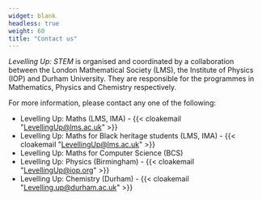 ```yaml
---
widget: blank
headless: true
weight: 60
title: "Contact us"
---
```


_Levelling Up: STEM_ is organised and coordinated by a collaboration between the London Mathematical Society (LMS), the Institute of Physics (IOP) and Durham University. They are responsible for the programmes in Mathematics, Physics and Chemistry respectively.

For more information, please contact any one of the following:

* Levelling Up: Maths (LMS, IMA) - {{< cloakemail "LevellingUp@lms.ac.uk" >}}
* Levelling Up: Maths for Black heritage students (LMS, IMA) - {{< cloakemail "LevellingUp@lms.ac.uk" >}}
* Levelling Up: Maths for Computer Science (BCS)
* Levelling Up: Physics (Birmingham) - {{< cloakemail "LevellingUp@iop.org" >}}
* Levelling Up: Chemistry (Durham) - {{< cloakemail "Levelling.up@durham.ac.uk" >}}
